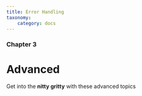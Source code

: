 ```yaml
---
title: Error Handling
taxonomy:
    category: docs
---
```


### Chapter 3

# Advanced

Get into the **nitty gritty** with these advanced topics
